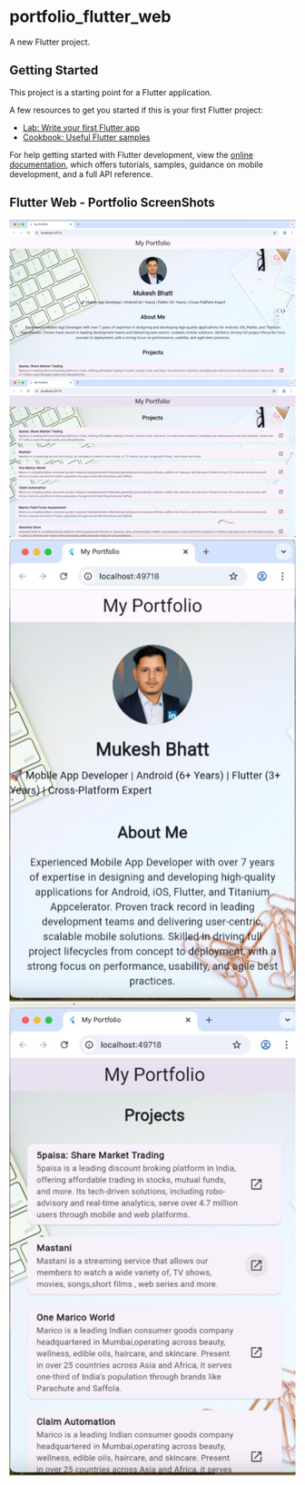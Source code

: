 # portfolio_flutter_web

A new Flutter project.

## Getting Started

This project is a starting point for a Flutter application.

A few resources to get you started if this is your first Flutter project:

- [Lab: Write your first Flutter app](https://docs.flutter.dev/get-started/codelab)
- [Cookbook: Useful Flutter samples](https://docs.flutter.dev/cookbook)

For help getting started with Flutter development, view the
[online documentation](https://docs.flutter.dev/), which offers tutorials,
samples, guidance on mobile development, and a full API reference.

## Flutter Web - Portfolio ScreenShots

![Web App Home Screen](assets/screenshots/1.png)
![My Project Section](assets/screenshots/2.png)
![Web App Responsive Home Screen](assets/screenshots/3.png)
![My Project Responsive Screens](assets/screenshots/4.png)
